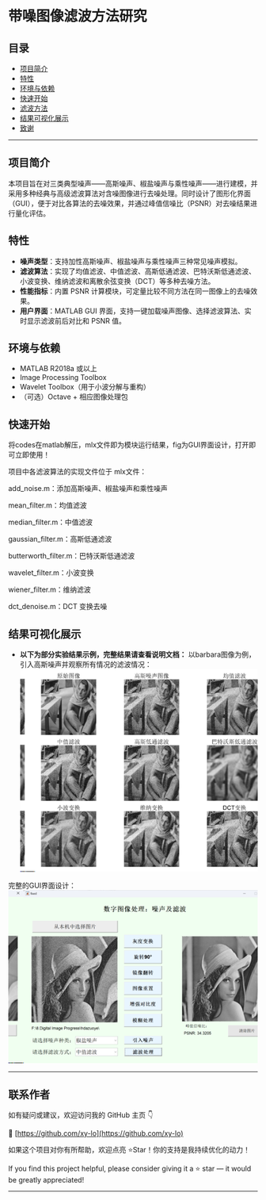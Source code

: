 # 带噪图像滤波方法研究

## 目录

- [项目简介](#项目简介)  
- [特性](#特性)  
- [环境与依赖](#环境与依赖)  
- [快速开始](#快速开始)  
- [滤波方法](#滤波方法)  
- [结果可视化展示](#结果可视化展示)  
- [致谢](#致谢)  

---

## 项目简介

本项目旨在对三类典型噪声——高斯噪声、椒盐噪声与乘性噪声——进行建模，并采用多种经典与高级滤波算法对含噪图像进行去噪处理。同时设计了图形化界面（GUI），便于对比各算法的去噪效果，并通过峰值信噪比（PSNR）对去噪结果进行量化评估。

## 特性

- **噪声类型**：支持加性高斯噪声、椒盐噪声与乘性噪声三种常见噪声模拟。  
- **滤波算法**：实现了均值滤波、中值滤波、高斯低通滤波、巴特沃斯低通滤波、小波变换、维纳滤波和离散余弦变换（DCT）等多种去噪方法。  
- **性能指标**：内置 PSNR 计算模块，可定量比较不同方法在同一图像上的去噪效果。  
- **用户界面**：MATLAB GUI 界面，支持一键加载噪声图像、选择滤波算法、实时显示滤波前后对比和 PSNR 值。  

## 环境与依赖

- MATLAB R2018a 或以上  
- Image Processing Toolbox  
- Wavelet Toolbox（用于小波分解与重构）  
- （可选）Octave + 相应图像处理包  

## 快速开始
将codes在matlab解压，mlx文件即为模块运行结果，fig为GUI界面设计，打开即可立即使用！

项目中各滤波算法的实现文件位于 mlx文件：

add_noise.m：添加高斯噪声、椒盐噪声和乘性噪声

mean_filter.m：均值滤波

median_filter.m：中值滤波

gaussian_filter.m：高斯低通滤波

butterworth_filter.m：巴特沃斯低通滤波

wavelet_filter.m：小波变换

wiener_filter.m：维纳滤波

dct_denoise.m：DCT 变换去噪

## 结果可视化展示

- **以下为部分实验结果示例，完整结果请查看说明文档：**
以barbara图像为例，引入高斯噪声并观察所有情况的滤波情况：
![结果](figures/滤波.bmp)


完整的GUI界面设计：
![结果](figures/GUI.bmp)


---

##  联系作者

如有疑问或建议，欢迎访问我的 GitHub 主页 👇  

🔗 [https://github.com/xy-lo](https://github.com/xy-lo)

如果这个项目对你有所帮助，欢迎点亮 ⭐Star！你的支持是我持续优化的动力！

If you find this project helpful, please consider giving it a ⭐ star — it would be greatly appreciated!

---

